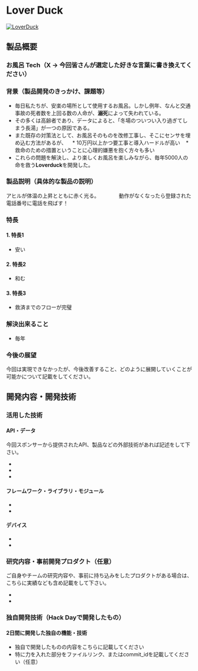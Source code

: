 # Lover Duck

[![LoverDuck](https://raw.github.com/GabLeRoux/WebMole/master/ressources/WebMole_Youtube_Video.png)](https://youtu.be/u9JsaFCgCrA)

## 製品概要
### お風呂 Tech（X → 今回皆さんが選定した好きな言葉に書き換えてください）

### 背景（製品開発のきっかけ、課題等）
- 毎日私たちが、安楽の場所として使用するお風呂。しかし例年、なんと交通事故の死者数を上回る数の人命が、**溺死**によって失われている。
- その多くは高齢者であり、データによると、「冬場のついつい入り過ぎてしまう長湯」が一つの原因である。
- また既存の対策法として、お風呂そのものを改修工事し、そこにセンサを埋め込む方法があるが、
    * 10万円以上かつ要工事と導入ハードルが高い
    * 救命のための措置ということに心理的嫌悪を抱く方々も多い
- これらの問題を解決し、より楽しくお風呂を楽しみながら、毎年5000人の命を救う**Loverduck**を開発した。

### 製品説明（具体的な製品の説明）
アヒルが体温の上昇とともに赤く光る。　　　　
動作がなくなったら登録された電話番号に電話を飛ばす！

### 特長

#### 1. 特長1
- 安い
#### 2. 特長2
- 和む
#### 3. 特長3
- 救済までのフローが完璧

### 解決出来ること
- 毎年

### 今後の展望
今回は実現できなかったが、今後改善すること、どのように展開していくことが可能かについて記載をしてください。


## 開発内容・開発技術
### 活用した技術
#### API・データ
今回スポンサーから提供されたAPI、製品などの外部技術があれば記述をして下さい。

* 
* 
* 

#### フレームワーク・ライブラリ・モジュール
* 
* 

#### デバイス
* 
* 

### 研究内容・事前開発プロダクト（任意）
ご自身やチームの研究内容や、事前に持ち込みをしたプロダクトがある場合は、こちらに実績なども含め記載をして下さい。

* 
* 


### 独自開発技術（Hack Dayで開発したもの）
#### 2日間に開発した独自の機能・技術
* 独自で開発したものの内容をこちらに記載してください
* 特に力を入れた部分をファイルリンク、またはcommit_idを記載してください（任意）
